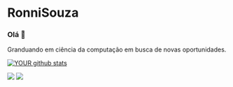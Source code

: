 # RonniSouza


### Olá 👋
Granduando em ciência da computação em busca de novas oportunidades.

[ ![YOUR github stats](https://github-readme-stats.vercel.app/api?username=RonniSouza&count_private=true&show_icons=true&theme=radical)](https://github.com/RonniSouza)


[<img src="https://img.shields.io/badge/linkedin-%230077B5.svg?&style=for-the-badge&logo=linkedin&logoColor=white" />](https://www.linkedin.com/in/ronni-souza/) [<img src = "https://img.shields.io/badge/instagram-%23E4405F.svg?&style=for-the-badge&logo=instagram&logoColor=white">](https://www.instagram.com/ronnisouza/) 
